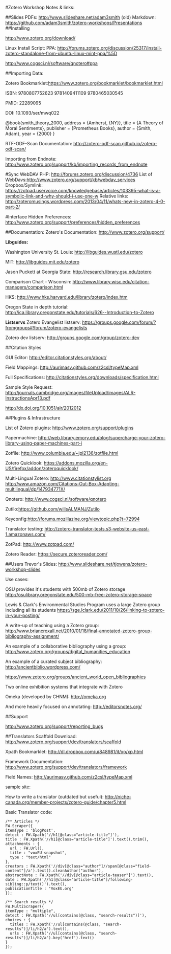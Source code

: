 #Zotero Workshop Notes \& links:

##Slides
PDFs: http://www.slideshare.net/adam3smith (old)
Markdown: https://github.com/adam3smith/zotero-workshops/Presentations
##Installing

http://www.zotero.org/download/

Linux Install Script:
PPA: http://forums.zotero.org/discussion/25317/install-zotero-standalone-from-ubuntu-linux-mint-ppa/%5D

http://www.cogsci.nl/software/qnotero#ppa


##Importing Data:

Zotero Bookmarklet:https://www.zotero.org/bookmarklet/bookmarklet.html

ISBN: 
9780807752623
9781409411109
9780465030545

PMID: 22289095

DOI: 10.1093/ser/mwq022

@book{smith_theory_2000, 
	address = {Amherst, {NY}}, 
	title = {A Theory of Moral Sentiments}, 
	publisher = {Prometheus Books}, 
	author = {Smith, Adam}, 
	year = {2000} 
}

RTF-ODF-Scan Documentation: http://zotero-odf-scan.github.io/zotero-odf-scan/

Importing from Endnote: http://www.zotero.org/support/kb/importing_records_from_endnote

#Sync
WebDAV PHP: http://forums.zotero.org/discussion/4736
List of WebDavs:http://www.zotero.org/support/kb/webdav_services 
Dropbox/Symlink: https://zotpad.uservoice.com/knowledgebase/articles/103395-what-is-a-symbolic-link-and-why-should-i-use-one-w
Relative links: http://zoteromusings.wordpress.com/2013/04/11/whats-new-in-zotero-4-0-part-2/


#Interface
Hidden Preferences: http://www.zotero.org/support/preferences/hidden_preferences


##Documentation:
Zotero's Documentation: http://www.zotero.org/support/

**Libguides:**

Washington University St. Louis: http://libguides.wustl.edu/zotero

MIT: http://libguides.mit.edu/zotero

Jason Puckett at  Georgia State: http://research.library.gsu.edu/zotero

Comparison Chart - Wisconsin: http://www.library.wisc.edu/citation-managers/comparison.html

HKS: http://www.hks.harvard.edu/library/zotero/index.htm

Oregon State in depth tutorial: http://ica.library.oregonstate.edu/tutorials/626--Introduction-to-Zotero

**Listservs**
Zotero Evangelist listserv: https://groups.google.com/forum/?fromgroups#!forum/zotero-evangelists

Zotero dev listserv: http://groups.google.com/group/zotero-dev

##Citation Styles

GUI Editor: http://editor.citationstyles.org/about/

Field Mappings: http://aurimasv.github.com/z2csl/typeMap.xml

Full Specifications: http://citationstyles.org/downloads/specification.html

Sample Style Request: http://journals.cambridge.org/images/fileUpload/images/ALR-InstructionsApr13.pdf

http://dx.doi.org/10.1051/alr/2012012


##Plugins & Infrastructure

List of Zotero plugins: http://www.zotero.org/support/plugins

Papermachine: http://web.library.emory.edu/blog/supercharge-your-zotero-library-using-paper-machines-part-i

Zotfile: http://www.columbia.edu/~jpl2136/zotfile.html

Zotero Quicklook: https://addons.mozilla.org/en-US/firefox/addon/zoteroquicklook/

Multi-Lingual Zotero: http://www.citationstylist.org http://www.amazon.com/Citations-Out-Box-Adapting-multilingual/dp/147934771X/

Qnotero: http://www.cogsci.nl/software/qnotero

Zutilo:https://github.com/willsALMANJ/Zutilo

Keyconfig:http://forums.mozillazine.org/viewtopic.php?t=72994

Translator testing: http://zotero-translator-tests.s3-website-us-east-1.amazonaws.com/

ZotPad: http://www.zotpad.com/

Zotero Reader: https://secure.zoteroreader.com/



##Users
Trevor's Slides: http://www.slideshare.net/tjowens/zotero-workshop-slides

Use cases:

OSU provides it's students with 500mb of Zotero storage
http://osulibrary.oregonstate.edu/500-mb-free-zotero-storage-space

Lewis & Clark's Environmental Studies Program uses a large Zotero group including all its students
https://sge.lclark.edu/2011/10/26/linking-to-zotero-in-your-posting/

A write-up of teaching using a Zotero group:
http://www.briancroxall.net/2010/01/18/final-annotated-zotero-group-bibliography-assignment/

An example of a collaborative bibliography using a group:
http://www.zotero.org/groups/digital_humanities_education

An example of a curated subject bibliography:
http://ancientbiblio.wordpress.com/

https://www.zotero.org/groups/ancient_world_open_bibliographies


Two online exhibition systems that integrate with Zotero

Omeka (developed by CHNM): http://omeka.org

And more heavily focused on annotating: http://editorsnotes.org/

##Support

http://www.zotero.org/support/reporting_bugs


##Translators
Scaffold Download: http://www.zotero.org/support/dev/translators/scaffold

Xpath Bookmarklet: http://dl.dropbox.com/u/848981/it/xp/xp.html

Framework Documentation: http://www.zotero.org/support/dev/translators/framework

Field Names: http://aurimasv.github.com/z2csl/typeMap.xml

sample site: 	

How to write a translator (outdated but useful): http://niche-canada.org/member-projects/zotero-guide/chapter5.html

Basic Translator code:

~~~~~
/** Articles */
FW.Scraper({
itemType : 'blogPost',
detect : FW.Xpath('//h1[@class="article-title"]'),
title : FW.Xpath('//h1[@class="article-title"]').text().trim(),
attachments : {
  url : FW.Url(),
  title : "voxEU snapshot",
  type : "text/html"
},
creators : FW.Xpath('//div[@class="author"]//span[@class="field-content"]/a').text().cleanAuthor("author"),
abstractNote : FW.Xpath('//div[@class="article-teaser"]').text(),
date : FW.Xpath('//h1[@class="article-title"]/following-sibling::p/text()').text(),
publicationTitle : "VoxEU.org"
});
 
/** Search results */
FW.MultiScraper({
itemType : "multiple",
detect : FW.Xpath('//ul[contains(@class, "search-results")]'),
choices : {
  titles : FW.Xpath('//ul[contains(@class, "search-results")]/li/h2/a').text(),
  urls : FW.Xpath('//ul[contains(@class, "search-results")]/li/h2/a').key('href').text()
}
});
~~~~~~~~


